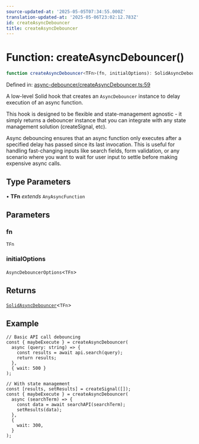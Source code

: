```yaml
---
source-updated-at: '2025-05-05T07:34:55.000Z'
translation-updated-at: '2025-05-06T23:02:12.783Z'
id: createAsyncDebouncer
title: createAsyncDebouncer
---
```


<!-- DO NOT EDIT: this page is autogenerated from the type comments -->

# Function: createAsyncDebouncer()

```ts
function createAsyncDebouncer<TFn>(fn, initialOptions): SolidAsyncDebouncer<TFn>
```

Defined in: [async-debouncer/createAsyncDebouncer.ts:59](https://github.com/TanStack/pacer/blob/main/packages/solid-pacer/src/async-debouncer/createAsyncDebouncer.ts#L59)

A low-level Solid hook that creates an `AsyncDebouncer` instance to delay execution of an async function.

This hook is designed to be flexible and state-management agnostic - it simply returns a debouncer instance that
you can integrate with any state management solution (createSignal, etc).

Async debouncing ensures that an async function only executes after a specified delay has passed since its last invocation.
This is useful for handling fast-changing inputs like search fields, form validation, or any scenario where you want to
wait for user input to settle before making expensive async calls.

## Type Parameters

• **TFn** *extends* `AnyAsyncFunction`

## Parameters

### fn

`TFn`

### initialOptions

`AsyncDebouncerOptions`\<`TFn`\>

## Returns

[`SolidAsyncDebouncer`](../interfaces/solidasyncdebouncer.md)\<`TFn`\>

## Example

```tsx
// Basic API call debouncing
const { maybeExecute } = createAsyncDebouncer(
  async (query: string) => {
    const results = await api.search(query);
    return results;
  },
  { wait: 500 }
);

// With state management
const [results, setResults] = createSignal([]);
const { maybeExecute } = createAsyncDebouncer(
  async (searchTerm) => {
    const data = await searchAPI(searchTerm);
    setResults(data);
  },
  {
    wait: 300,
  }
);
```
